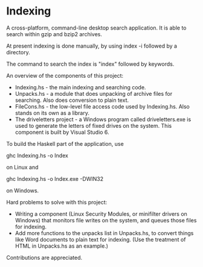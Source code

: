 Indexing
========

A cross-platform, command-line desktop search application. It is able to search within gzip and bzip2 archives.

At present indexing is done manually, by using index -i followed by a directory.

The command to search the index is "index" followed by keywords.

An overview of the components of this project:

* Indexing.hs - the main indexing and searching code.
* Unpacks.hs - a module that does unpacking of archive files for searching. Also does conversion to plain text.
* FileCons.hs - the low-level file access code used by Indexing.hs. Also stands on its own as a library.
* The driveletters project - a Windows program called driveletters.exe is used to generate the letters of fixed drives on the system. This component is built by Visual Studio 6.

To build the Haskell part of the application, use

ghc Indexing.hs -o Index

on Linux and

ghc Indexing.hs -o Index.exe -DWIN32

on Windows.

Hard problems to solve with this project:

* Writing a component (Linux Security Modules, or minifilter drivers on Windows) that monitors file writes on the system, and queues those files for indexing.
* Add more functions to the unpacks list in Unpacks.hs, to convert things like Word documents to plain text for indexing. (Use the treatment of HTML in Unpacks.hs as an example.)

Contributions are appreciated.
